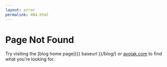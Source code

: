 ```yaml
---
layout: error
permalink: 404.html
---
```


# Page Not Found

Try visiting the [blog home page]({{ baseurl }}/blog/) or [avojak.com](https://avojak.com) to find what you’re looking for.

<script>
document.addEventListener ('DOMContentLoaded', (event) => {
  let path = window.location.pathname.slice (1, window.location.pathname.length);
  document.getElementById ("tumblr").href += path;
})
</script>

